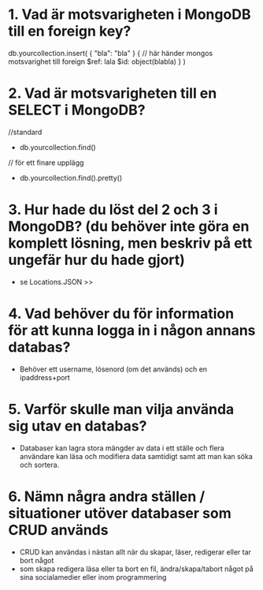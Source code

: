 # 1. Vad är motsvarigheten i MongoDB till en foreign key?

db.yourcollection.insert(
    {
        "bla": "bla"
    }
    {
        // här händer mongos motsvarighet till foreign
        $ref: lala
        $id: object(blabla)
    }
)

# 2. Vad är motsvarigheten till en SELECT i MongoDB?
//standard
- db.yourcollection.find()


// för ett finare upplägg
- db.yourcollection.find().pretty()

# 3. Hur hade du löst del 2 och 3 i MongoDB? (du behöver inte göra en komplett lösning, men beskriv på ett ungefär hur du hade gjort)

- se Locations.JSON >>

# 4. Vad behöver du för information för att kunna logga in i någon annans databas?

- Behöver ett username, lösenord (om det används) och en ipaddress+port

# 5. Varför skulle man vilja använda sig utav en databas?

- Databaser kan lagra stora mängder av data i ett ställe och flera användare kan läsa och modifiera data samtidigt samt att man kan söka och sortera.

# 6. Nämn några andra ställen / situationer utöver databaser som CRUD används

- CRUD kan användas i nästan allt när du skapar, läser, redigerar eller tar bort något
- som skapa redigera läsa eller ta bort en fil, ändra/skapa/tabort något på sina socialamedier eller inom programmering 